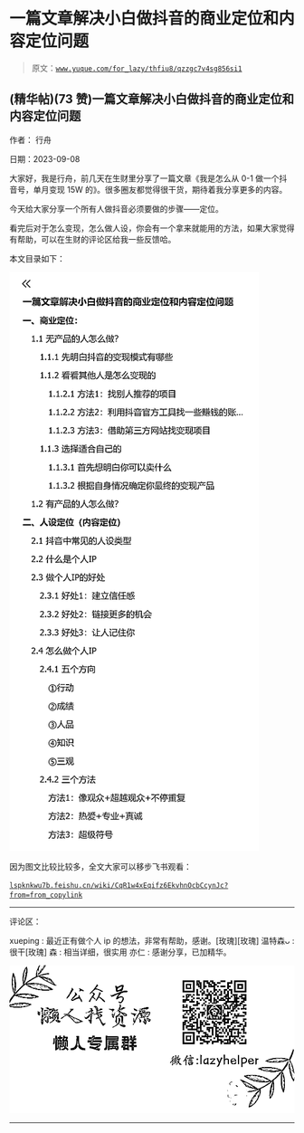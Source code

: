 # 一篇文章解决小白做抖音的商业定位和内容定位问题

> 原文：[`www.yuque.com/for_lazy/thfiu8/qzzgc7v4sg856si1`](https://www.yuque.com/for_lazy/thfiu8/qzzgc7v4sg856si1)

## (精华帖)(73 赞)一篇文章解决小白做抖音的商业定位和内容定位问题

作者： 行舟

日期：2023-09-08

大家好，我是行舟，前几天在生财里分享了一篇文章《我是怎么从 0-1 做一个抖音号，单月变现 15W 的》。很多圈友都觉得很干货，期待着我分享更多的内容。

今天给大家分享一个所有人做抖音必须要做的步骤——定位。

看完后对于怎么变现，怎么做人设，你会有一个拿来就能用的方法，如果大家觉得有帮助，可以在生财的评论区给我一些反馈哈。

本文目录如下：

![](img/64a52a842fd3f54357fe50fc60aaa884.png)

因为图文比较比较多，全文大家可以移步飞书观看：

[`lspknkwu7b.feishu.cn/wiki/CqR1w4xEqifz6EkvhnOcbCcynJc?from=from_copylink`](https://lspknkwu7b.feishu.cn/wiki/CqR1w4xEqifz6EkvhnOcbCcynJc?from=from_copylink)

* * *

评论区：

xueping : 最近正有做个人 ip 的想法，非常有帮助，感谢。[玫瑰][玫瑰]
温特森ᴗ : 很干[玫瑰]
森 : 相当详细，很实用
亦仁 : 感谢分享，已加精华。

![](img/1c37d505930596d12a88ab23e11aa07a.png)

* * *
